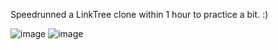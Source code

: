 Speedrunned a LinkTree clone within 1 hour to practice a bit. :)

![image](https://github.com/user-attachments/assets/795a1569-3063-44b9-9624-7a4dda337a68)
![image](https://github.com/user-attachments/assets/f2502a7e-e9fe-435f-a762-d33f86b12e3f)
